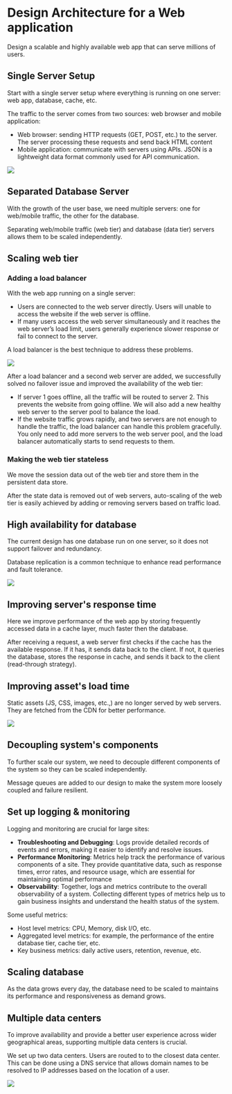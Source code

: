 # Design Architecture for a Web application

Design a scalable and highly available web app that can serve millions of users.


## Single Server Setup

Start with a single server setup where everything is running on one server: web app, database, cache, etc.

The traffic to the server comes from two sources: web browser and mobile application:
- Web browser: sending HTTP requests (GET, POST, etc.) to the server. The server processing these requests and send back HTML content
- Mobile application: communicate with servers using APIs. JSON is a lightweight data format commonly used for API communication.

![](./web-app/single-server.drawio.svg)


## Separated Database Server

With the growth of the user base, we need multiple servers: one for web/mobile traffic, the other for the database.

Separating web/mobile traffic (web tier) and database (data tier) servers allows them to be scaled independently.


## Scaling web tier

### Adding a load balancer

With the web app running on a single server:
- Users are connected to the web server directly. Users will unable to access the website if the web server is offline.
- If many users access the web server simultaneously and it reaches the web server’s load limit, users generally experience slower response or fail to connect to the server.

A load balancer is the best technique to address these problems.

![](./web-app/load-balancer.drawio.svg)

After a load balancer and a second web server are added, we successfully solved no failover issue and improved the availability of the web tier:
- If server 1 goes offline, all the traffic will be routed to server 2. This prevents the website from going offline. We will also add a new healthy web server to the server pool to balance the load.
- If the website traffic grows rapidly, and two servers are not enough to handle the traffic, the load balancer can handle this problem gracefully. You only need to add more servers to the web server pool, and the load balancer automatically starts to send requests to them.


### Making the web tier stateless

We move the session data out of the web tier and store them in the persistent data store.

After the state data is removed out of web servers, auto-scaling of the web tier is easily achieved by adding or removing servers based on traffic load.


## High availability for database

The current design has one database run on one server, so it does not support failover and redundancy.

Database replication is a common technique to enhance read performance and fault tolerance.

![](./web-app/replication.drawio.svg)


## Improving server's response time

Here we improve performance of the web app by storing frequently accessed data in a cache layer, much faster then the database.

After receiving a request, a web server first checks if the cache has the available response. If it has, it sends data back to the client. If not, it queries the database, stores the response in cache, and sends it back to the client (read-through strategy).


## Improving asset's load time

Static assets (JS, CSS, images, etc.,) are no longer served by web servers. They are fetched from the CDN for better performance.

![](./web-app/cdn.drawio.svg)


## Decoupling system's components

To further scale our system, we need to decouple different components of the system so they can be scaled independently.

Message queues are added to our design to make the system more loosely coupled and failure resilient.


## Set up logging & monitoring

Logging and monitoring are crucial for large sites:
- **Troubleshooting and Debugging**: Logs provide detailed records of events and errors, making it easier to identify and resolve issues.
- **Performance Monitoring**: Metrics help track the performance of various components of a site. They provide quantitative data, such as response times, error rates, and resource usage, which are essential for maintaining optimal performance
- **Observability**: Together, logs and metrics contribute to the overall observability of a system. Collecting different types of metrics help us to gain business insights and understand the health status of the system.

Some useful metrics:
- Host level metrics: CPU, Memory, disk I/O, etc.
- Aggregated level metrics: for example, the performance of the entire database tier, cache tier, etc.
- Key business metrics: daily active users, retention, revenue, etc.


## Scaling database

As the data grows every day, the database need to be scaled to maintains its performance and responsiveness as demand grows.


## Multiple data centers

To improve availability and provide a better user experience across wider geographical areas, supporting multiple data centers is crucial.

We set up two data centers. Users are routed to to the closest data center. This can be done using a DNS service that allows domain names to be resolved to IP addresses based on the location of a user.

![](./web-app/data-center.drawio.svg)
